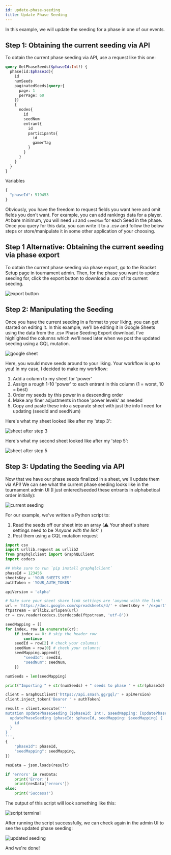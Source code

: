 ```yaml
---
id: update-phase-seeding
title: Update Phase Seeding
---
```


In this example, we will update the seeding for a phase in one of our events.

## Step 1: Obtaining the current seeding via API

To obtain the current phase seeding via API, use a request like this one:

```GraphQL
query GetPhaseSeeds($phaseId:Int!) {
  phase(id:$phaseId){
    id
    numSeeds
    paginatedSeeds(query:{
      page: 1
      perPage: 60
    })
    {
      nodes{
        id
        seedNum
        entrant{
          id
          participants{
            id
            gamerTag
          }
        }
      }
    }
  }
}
```

Variables

```GraphQL
{
  "phaseId": 519453
}
```

Obviously, you have the freedom to request fields you want here and omit fields you don't want.
For example, you can add rankings data for a player.
At bare minimum, you will need `id` and `seedNum` for each Seed in the phase.
Once you query for this data, you can write it to a .csv and follow the below steps
 or store/manipulate it in some other application of your choosing.

## Step 1 Alternative: Obtaining the current seeding via phase export

To obtain the current phase seeding via phase export, go to the Bracket Setup page in tournament admin.
Then, for the phase you want to update seeding for, click the export button to download a .csv of its current seeding.

![export button](https://imgur.com/plcr1y4.png)

## Step 2: Manipulating the Seeding

Once you have the current seeding in a format to your liking, you can get started on editing it.
In this example, we'll be editing it in Google Sheets using the data from the .csv Phase Seeding Export download.
I've highlighted the columns which we'll need later when we post the updated seeding using a GQL mutation.

![google sheet](https://imgur.com/p9IlAMb.png)

Here, you would move seeds around to your liking.
Your workflow is up to you!
In my case, I decided to make my workflow:
1) Add a column to my sheet for 'power'
2) Assign a rough 1-10 'power' to each entrant in this column (1 = worst, 10 = best)
3) Order my seeds by this power in a descending order
4) Make any finer adjustments in those 'power levels' as needed
5) Copy and paste these into a separate sheet with just the info I need for updating (seedId and seedNum)

Here's what my sheet looked like after my 'step 3':

![sheet after step 3](https://imgur.com/cE4271y.png)

Here's what my second sheet looked like after my 'step 5':

![sheet after step 5](https://imgur.com/YUZEkKC.png)

## Step 3: Updating the Seeding via API

Now that we have our phase seeds finalized in a sheet, we'll update them via API!
We can see what the current phase seeding looks like in the tournament admin UI
 (I just entered/seeded these entrants in alphabetical order initially):

![current seeding](https://imgur.com/Pz2E5Sa.png)

For our example, we've written a Python script to:
1) Read the seeds off our sheet into an array (⚠️ Your sheet's share settings need to be
 *'Anyone with the link'* )
2) Post them using a GQL mutation request

```Python
import csv
import urllib.request as urllib2
from graphqlclient import GraphQLClient
import codecs

## Make sure to run `pip install graphqlclient`
phaseId = 123456
sheetsKey = 'YOUR_SHEETS_KEY'
authToken = 'YOUR_AUTH_TOKEN'

apiVersion = 'alpha'

# Make sure your sheet share link settings are 'anyone with the link'
url = 'https://docs.google.com/spreadsheets/d/' + sheetsKey + '/export?format=csv'
ftpstream = urllib2.urlopen(url)
cr = csv.reader(codecs.iterdecode(ftpstream, 'utf-8'))

seedMapping = []
for index, row in enumerate(cr):
    if index == 0: # skip the header row
        continue
    seedId = row[2] # check your columns!
    seedNum = row[0] # check your columns!
    seedMapping.append({
        "seedId": seedId,
        "seedNum": seedNum,
    })

numSeeds = len(seedMapping)

print("Importing " + str(numSeeds) + " seeds to phase " + str(phaseId) + "...")

client = GraphQLClient('https://api.smash.gg/gql/' + apiVersion)
client.inject_token('Bearer ' + authToken)

result = client.execute('''
mutation UpdatePhaseSeeding ($phaseId: Int!, $seedMapping: [UpdatePhaseSeedInfo]!) {
  updatePhaseSeeding (phaseId: $phaseId, seedMapping: $seedMapping) {
    id
  }
}
''',
{
    "phaseId": phaseId,
    "seedMapping": seedMapping,
})

resData = json.loads(result)

if 'errors' in resData:
    print('Error:')
    print(resData['errors'])
else:
    print('Success!')
```

The output of this script will look something like this:

![script terminal](https://imgur.com/Yk3zW4r.png)

After running the script successfully, we can check again in the admin UI to see
 the updated phase seeding:

![updated seeding](https://imgur.com/RApajkN.png)

And we're done!
